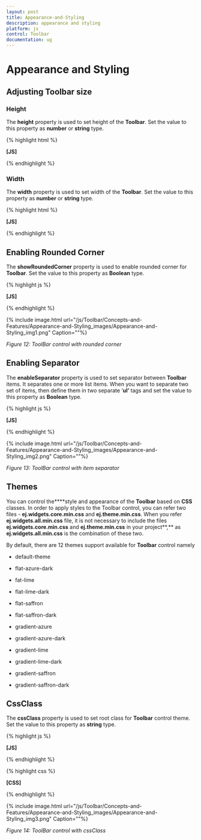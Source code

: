 ```yaml
---
layout: post
title: Appearance-and-Styling
description: appearance and styling 
platform: js
control: Toolbar
documentation: ug
---
```


# Appearance and Styling 

## Adjusting Toolbar size

### Height

The **height** property is used to set height of the **Toolbar**. Set the value to this property as **number** or **string** type.

{% highlight html %}

**[JS]**

<script type="text/javascript">
    $(function () {
        // declaration
        $("#toolbarcontent").ejToolbar({ height: 300 });
    });
</script>

{% endhighlight %}

### Width

The **width** property is used to set width of the **Toolbar**. Set the value to this property as **number** or **string** type.

{% highlight html %}

**[JS]**

<script type="text/javascript">
    $(function () {
        // declaration
        $("#toolbarcontent").ejToolbar({ height: "300px" });
    });
</script>

{% endhighlight %}

## Enabling Rounded Corner 

The **showRoundedCorner** property is used to enable rounded corner for **Toolbar**. Set the value to this property as **Boolean** type.


{% highlight js %}

**[JS]**

<script type="text/javascript">
    $(function () {
        // declaration
        $("#toolbarcontent").ejToolbar({ showRoundedCorner: true });
    });
</script>


{% endhighlight %}






{% include image.html url="/js/Toolbar/Concepts-and-Features/Appearance-and-Styling_images/Appearance-and-Styling_img1.png" Caption=""%}

_Figure 12: ToolBar control with rounded corner_

## Enabling Separator 

The **enableSeparator** property is used to set separator between **Toolbar** items. It separates one or more list items. When you want to separate two set of items, then define them in two separate ‘**ul’** tags and set the value to this property as **Boolean** type.



{% highlight js %}

**[JS]**

<script type="text/javascript">
    $(function () {
        // declaration
        $("#toolbarcontent").ejToolbar({ enableSeparator: true });
    });
</script>


{% endhighlight %}



{% include image.html url="/js/Toolbar/Concepts-and-Features/Appearance-and-Styling_images/Appearance-and-Styling_img2.png" Caption=""%}

_Figure 13: ToolBar control with item separator_

## Themes

You can control the****style and appearance of the **Toolbar** based on **CSS** classes. In order to apply styles to the Toolbar control, you can refer two files - **ej.widgets.core.min.css** and **ej.theme.min.css**. When you refer **ej.widgets.all.min.css** file, it is not necessary to include the files **ej.widgets.core.min.css** and **ej.theme.min.css** in your project**,** as **ej.widgets.all.min.css** is the combination of these two. 

By default, there are 12 themes support available for **Toolbar** control namely

* default-theme

* flat-azure-dark

* fat-lime

* flat-lime-dark

* flat-saffron

* flat-saffron-dark

* gradient-azure

* gradient-azure-dark

* gradient-lime

* gradient-lime-dark

* gradient-saffron

* gradient-saffron-dark

## CssClass 

The **cssClass** property is used to set root class for **Toolbar** control theme. Set the value to this property as **string** type.



{% highlight js %}

**[JS]**

<script type="text/javascript">
    $(function () {
        // declaration
        $("#toolbarcontent").ejToolbar({ width: "290px", cssClass: "gradient-lime" });
    });
</script>


{% endhighlight %}



{% highlight css %}

**[CSS]**

<style>
    .gradient-lime {
        background-color: yellowgreen;
    }
</style>


{% endhighlight %}



{% include image.html url="/js/Toolbar/Concepts-and-Features/Appearance-and-Styling_images/Appearance-and-Styling_img3.png" Caption=""%}

_Figure 14: ToolBar control with cssClass_

